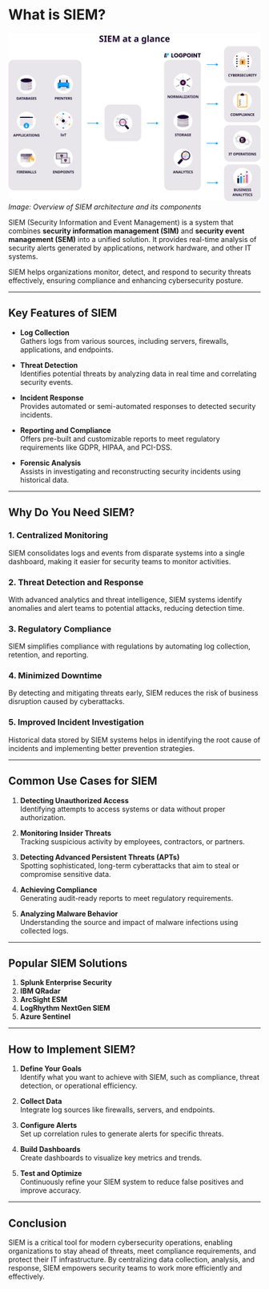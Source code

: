 # What is SIEM?

![SIEM Illustration](https://github.com/KushagraVarshney101/Splunk-Documentation/blob/main/Documentation/Images/siem-at-a-glance.png)  
*Image: Overview of SIEM architecture and its components*

SIEM (Security Information and Event Management) is a system that combines **security information management (SIM)** and **security event management (SEM)** into a unified solution. It provides real-time analysis of security alerts generated by applications, network hardware, and other IT systems.

SIEM helps organizations monitor, detect, and respond to security threats effectively, ensuring compliance and enhancing cybersecurity posture.

---

## Key Features of SIEM

- **Log Collection**  
  Gathers logs from various sources, including servers, firewalls, applications, and endpoints.

- **Threat Detection**  
  Identifies potential threats by analyzing data in real time and correlating security events.

- **Incident Response**  
  Provides automated or semi-automated responses to detected security incidents.

- **Reporting and Compliance**  
  Offers pre-built and customizable reports to meet regulatory requirements like GDPR, HIPAA, and PCI-DSS.

- **Forensic Analysis**  
  Assists in investigating and reconstructing security incidents using historical data.

---

## Why Do You Need SIEM?

### 1. **Centralized Monitoring**  
SIEM consolidates logs and events from disparate systems into a single dashboard, making it easier for security teams to monitor activities.

### 2. **Threat Detection and Response**  
With advanced analytics and threat intelligence, SIEM systems identify anomalies and alert teams to potential attacks, reducing detection time.

### 3. **Regulatory Compliance**  
SIEM simplifies compliance with regulations by automating log collection, retention, and reporting.

### 4. **Minimized Downtime**  
By detecting and mitigating threats early, SIEM reduces the risk of business disruption caused by cyberattacks.

### 5. **Improved Incident Investigation**  
Historical data stored by SIEM systems helps in identifying the root cause of incidents and implementing better prevention strategies.

---

## Common Use Cases for SIEM

1. **Detecting Unauthorized Access**  
   Identifying attempts to access systems or data without proper authorization.

2. **Monitoring Insider Threats**  
   Tracking suspicious activity by employees, contractors, or partners.

3. **Detecting Advanced Persistent Threats (APTs)**  
   Spotting sophisticated, long-term cyberattacks that aim to steal or compromise sensitive data.

4. **Achieving Compliance**  
   Generating audit-ready reports to meet regulatory requirements.

5. **Analyzing Malware Behavior**  
   Understanding the source and impact of malware infections using collected logs.

---

## Popular SIEM Solutions

1. **Splunk Enterprise Security**  
2. **IBM QRadar**  
3. **ArcSight ESM**  
4. **LogRhythm NextGen SIEM**  
5. **Azure Sentinel**

---

## How to Implement SIEM?

1. **Define Your Goals**  
   Identify what you want to achieve with SIEM, such as compliance, threat detection, or operational efficiency.

2. **Collect Data**  
   Integrate log sources like firewalls, servers, and endpoints.

3. **Configure Alerts**  
   Set up correlation rules to generate alerts for specific threats.

4. **Build Dashboards**  
   Create dashboards to visualize key metrics and trends.

5. **Test and Optimize**  
   Continuously refine your SIEM system to reduce false positives and improve accuracy.

---

## Conclusion

SIEM is a critical tool for modern cybersecurity operations, enabling organizations to stay ahead of threats, meet compliance requirements, and protect their IT infrastructure. By centralizing data collection, analysis, and response, SIEM empowers security teams to work more efficiently and effectively.



